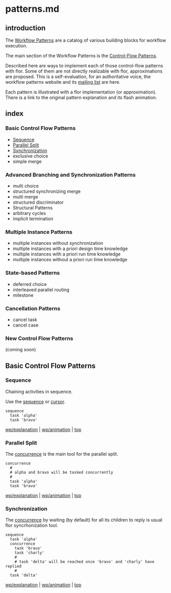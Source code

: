 
# patterns.md

## introduction

The [Workflow Patterns](http://www.workflowpatterns.com/) are a catalog of various building blocks for workflow execution.

The main section of the Workflow Patterns is the [Control-Flow Patterns](http://www.workflowpatterns.com/patterns/control/).

Described here are ways to implement each of those control-flow patterns with flor. Some of them are not directly realizable with flor, approximations are proposed. This is a self-evaluation, for an authoritative voice, the workflow patterns website and its [mailing list](http://groups.google.com/group/workflow-patterns) are here.

Each pattern is illustrated with a flor implementation (or approximation). There is a link to the original pattern explanation and its flash animation.

## index

### Basic Control Flow Patterns
* [Sequence](#bcf-sequence)
* [Parallel Split](#bcf-parallel-split)
* [Synchronization](#bcf-synchronization)
* exclusive choice
* simple merge

### Advanced Branching and Synchronization Patterns
* multi choice
* structured synchronizing merge
* multi merge
* structured discriminator
* Structural Patterns
* arbitrary cycles
* implicit termination

### Multiple Instance Patterns
* multiple instances without synchronization
* multiple instances with a priori design time knowledge
* multiple instances with a priori run time knowledge
* multiple instances without a priori run time knowledge

### State-based Patterns
* deferred choice
* interleaved parallel routing
* milestone

### Cancellation Patterns
* cancel task
* cancel case

### New Control Flow Patterns
(coming soon)

## Basic Control Flow Patterns

### Sequence
<a id="bcf-sequence" />Chaining activities in sequence.

Use the [sequence](procedures/sequence.md) or [cursor](procedures/cursor.md).

```
sequence
  task 'alpha'
  task 'bravo'
```

[wp/explanation](http://www.workflowpatterns.com/patterns/control/basic/wcp1.php) | [wp/animation](http://www.workflowpatterns.com/patterns/control/basic/wcp1_animation.php) | [top](#top)

### Parallel Split
<a id="bcf-parallel-split" />The [concurrence](procedures/concurrence.md) is the main tool for the parallel split.

```
concurrence
  #
  # alpha and bravo will be tasked concurrently
  #
  task 'alpha'
  task 'bravo'
```

[wp/explanation](http://www.workflowpatterns.com/patterns/control/basic/wcp2.php) | [wp/animation](http://www.workflowpatterns.com/patterns/control/basic/wcp2_animation.php) | [top](#top)

### Synchronization
<a id="bcf-synchronization" />The [concurrence](procedures/concurrence.md) by waiting (by default) for all its children to reply is usual flor syncrhonization tool.

```
sequence
  task 'alpha'
  concurrence
    task 'bravo'
    task 'charly'
    #
    # task 'delta' will be reached once 'bravo' and 'charly' have replied
    #
  task 'delta'
```

[wp/explanation](http://www.workflowpatterns.com/patterns/control/basic/wcp3.php) | [wp/animation](http://www.workflowpatterns.com/patterns/control/basic/wcp3_animation.php) | [top](#top)

